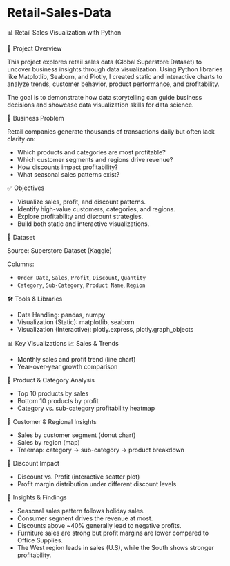 # Retail-Sales-Data

📊 Retail Sales Visualization with Python

📝 Project Overview

This project explores retail sales data (Global Superstore Dataset) to uncover business insights through data visualization. Using Python libraries like Matplotlib, Seaborn, and Plotly, I created static and interactive charts to analyze trends, customer behavior, product performance, and profitability.

The goal is to demonstrate how data storytelling can guide business decisions and showcase data visualization skills for data science.

🎯 Business Problem

Retail companies generate thousands of transactions daily but often lack clarity on:

* Which products and categories are most profitable?
* Which customer segments and regions drive revenue?
* How discounts impact profitability?
* What seasonal sales patterns exist?

✅ Objectives

* Visualize sales, profit, and discount patterns.
* Identify high-value customers, categories, and regions.
* Explore profitability and discount strategies.
* Build both static and interactive visualizations.

📂 Dataset

Source: Superstore Dataset (Kaggle)

Columns:
* `Order Date`, `Sales`, `Profit`, `Discount`, `Quantity` 
* `Category`, `Sub-Category`, `Product Name`, `Region`

🛠️ Tools & Libraries

* Data Handling: pandas, numpy
* Visualization (Static): matplotlib, seaborn
* Visualization (Interactive): plotly.express, plotly.graph_objects

📊 Key Visualizations
📈 Sales & Trends
* Monthly sales and profit trend (line chart)
* Year-over-year growth comparison

🛒 Product & Category Analysis
* Top 10 products by sales
* Bottom 10 products by profit
* Category vs. sub-category profitability heatmap

👥 Customer & Regional Insights
* Sales by customer segment (donut chart)
* Sales by region (map)
* Treemap: category → sub-category → product breakdown

💸 Discount Impact
* Discount vs. Profit (interactive scatter plot)
* Profit margin distribution under different discount levels

🔑 Insights & Findings

* Seasonal sales pattern follows holiday sales.
* Consumer segment drives the revenue at most.
* Discounts above ~40% generally lead to negative profits.
* Furniture sales are strong but profit margins are lower compared to Office Supplies.
* The West region leads in sales (U.S), while the South shows stronger profitability.
